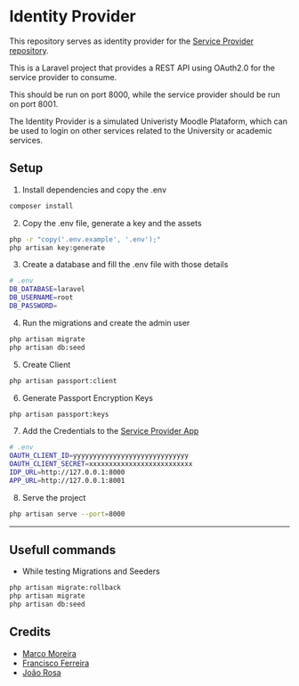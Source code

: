 # Identity Provider

This repository serves as identity provider for the [Service Provider repository](https://github.com/MMoreira01/service-provider).

This is a Laravel project that provides a REST API using OAuth2.0 for the service provider to consume.

This should be run on port 8000, while the service provider should be run on port 8001.

The Identity Provider is a simulated Univeristy Moodle Plataform, which can be used to login on other services related to the University or academic services.

## Setup

1. Install dependencies and copy the .env

```bash
composer install
```

2. Copy the .env file, generate a key and the assets

```bash
php -r "copy('.env.example', '.env');"
php artisan key:generate
```

3. Create a database and fill the .env file with those details

```bash
# .env
DB_DATABASE=laravel
DB_USERNAME=root
DB_PASSWORD=
```

4. Run the migrations and create the admin user

```bash
php artisan migrate
php artisan db:seed
```

5. Create Client

```bash
php artisan passport:client
```

6. Generate Passport Encryption Keys

```bash
php artisan passport:keys
```

7. Add the Credentials to the [Service Provider App](https://github.com/MMoreira01/service-provider)

```bash
# .env
OAUTH_CLIENT_ID=yyyyyyyyyyyyyyyyyyyyyyyyyyyyy
OAUTH_CLIENT_SECRET=xxxxxxxxxxxxxxxxxxxxxxxxxx
IDP_URL=http://127.0.0.1:8000
APP_URL=http://127.0.0.1:8001
```

8. Serve the project

```bash
php artisan serve --port=8000
```

---

## Usefull commands

-   While testing Migrations and Seeders

```bash
php artisan migrate:rollback
php artisan migrate
php artisan db:seed
```

## Credits

-   [Marco Moreira](https://github.com/MMoreira01)
-   [Francisco Ferreira](https://github.com/feel31ng)
-   [João Rosa](https://github.com/joaorosa30)
